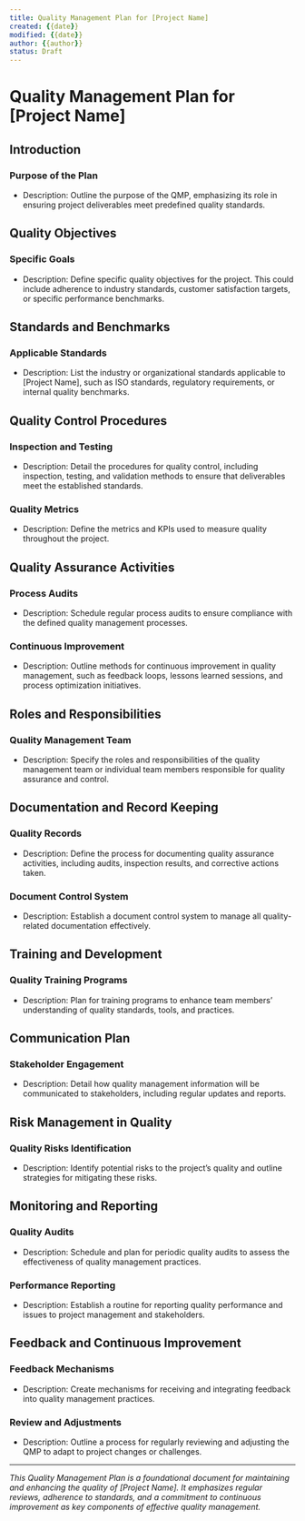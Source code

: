 ```yaml
---
title: Quality Management Plan for [Project Name]
created: {{date}}
modified: {{date}}
author: {{author}}
status: Draft
---
```


# Quality Management Plan for [Project Name]

## Introduction

### Purpose of the Plan
- Description: Outline the purpose of the QMP, emphasizing its role in ensuring project deliverables meet predefined quality standards.

## Quality Objectives

### Specific Goals
- Description: Define specific quality objectives for the project. This could include adherence to industry standards, customer satisfaction targets, or specific performance benchmarks.

## Standards and Benchmarks

### Applicable Standards
- Description: List the industry or organizational standards applicable to [Project Name], such as ISO standards, regulatory requirements, or internal quality benchmarks.

## Quality Control Procedures

### Inspection and Testing
- Description: Detail the procedures for quality control, including inspection, testing, and validation methods to ensure that deliverables meet the established standards.

### Quality Metrics
- Description: Define the metrics and KPIs used to measure quality throughout the project.

## Quality Assurance Activities

### Process Audits
- Description: Schedule regular process audits to ensure compliance with the defined quality management processes.

### Continuous Improvement
- Description: Outline methods for continuous improvement in quality management, such as feedback loops, lessons learned sessions, and process optimization initiatives.

## Roles and Responsibilities

### Quality Management Team
- Description: Specify the roles and responsibilities of the quality management team or individual team members responsible for quality assurance and control.

## Documentation and Record Keeping

### Quality Records
- Description: Define the process for documenting quality assurance activities, including audits, inspection results, and corrective actions taken.

### Document Control System
- Description: Establish a document control system to manage all quality-related documentation effectively.

## Training and Development

### Quality Training Programs
- Description: Plan for training programs to enhance team members’ understanding of quality standards, tools, and practices.

## Communication Plan

### Stakeholder Engagement
- Description: Detail how quality management information will be communicated to stakeholders, including regular updates and reports.

## Risk Management in Quality

### Quality Risks Identification
- Description: Identify potential risks to the project’s quality and outline strategies for mitigating these risks.

## Monitoring and Reporting

### Quality Audits
- Description: Schedule and plan for periodic quality audits to assess the effectiveness of quality management practices.

### Performance Reporting
- Description: Establish a routine for reporting quality performance and issues to project management and stakeholders.

## Feedback and Continuous Improvement

### Feedback Mechanisms
- Description: Create mechanisms for receiving and integrating feedback into quality management practices.

### Review and Adjustments
- Description: Outline a process for regularly reviewing and adjusting the QMP to adapt to project changes or challenges.

---

*This Quality Management Plan is a foundational document for maintaining and enhancing the quality of [Project Name]. It emphasizes regular reviews, adherence to standards, and a commitment to continuous improvement as key components of effective quality management.*
